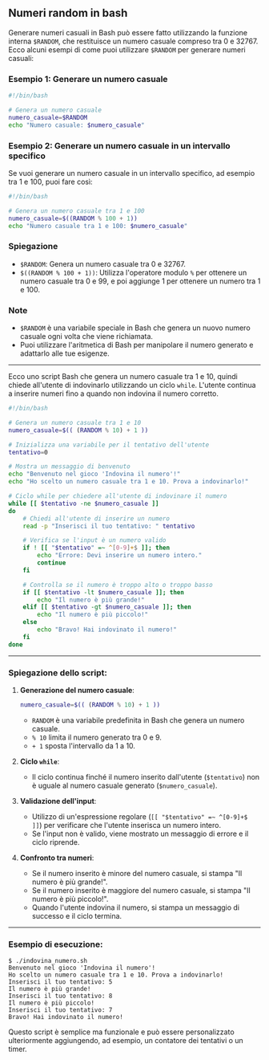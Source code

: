 ## Numeri random in bash
Generare numeri casuali in Bash può essere fatto utilizzando la funzione interna `$RANDOM`, che restituisce un numero casuale compreso tra 0 e 32767. Ecco alcuni esempi di come puoi utilizzare `$RANDOM` per generare numeri casuali:

### Esempio 1: Generare un numero casuale

```bash
#!/bin/bash

# Genera un numero casuale
numero_casuale=$RANDOM
echo "Numero casuale: $numero_casuale"
```

### Esempio 2: Generare un numero casuale in un intervallo specifico

Se vuoi generare un numero casuale in un intervallo specifico, ad esempio tra 1 e 100, puoi fare così:

```bash
#!/bin/bash

# Genera un numero casuale tra 1 e 100
numero_casuale=$((RANDOM % 100 + 1))
echo "Numero casuale tra 1 e 100: $numero_casuale"
```

### Spiegazione

- `$RANDOM`: Genera un numero casuale tra 0 e 32767.
- `$((RANDOM % 100 + 1))`: Utilizza l'operatore modulo `%` per ottenere un numero casuale tra 0 e 99, e poi aggiunge 1 per ottenere un numero tra 1 e 100.

### Note

- `$RANDOM` è una variabile speciale in Bash che genera un nuovo numero casuale ogni volta che viene richiamata.
- Puoi utilizzare l'aritmetica di Bash per manipolare il numero generato e adattarlo alle tue esigenze.

---

Ecco uno script Bash che genera un numero casuale tra 1 e 10, quindi chiede all'utente di indovinarlo utilizzando un ciclo `while`. L'utente continua a inserire numeri fino a quando non indovina il numero corretto.

```bash
#!/bin/bash

# Genera un numero casuale tra 1 e 10
numero_casuale=$(( (RANDOM % 10) + 1 ))

# Inizializza una variabile per il tentativo dell'utente
tentativo=0

# Mostra un messaggio di benvenuto
echo "Benvenuto nel gioco 'Indovina il numero'!"
echo "Ho scelto un numero casuale tra 1 e 10. Prova a indovinarlo!"

# Ciclo while per chiedere all'utente di indovinare il numero
while [[ $tentativo -ne $numero_casuale ]]
do
    # Chiedi all'utente di inserire un numero
    read -p "Inserisci il tuo tentativo: " tentativo

    # Verifica se l'input è un numero valido
    if ! [[ "$tentativo" =~ ^[0-9]+$ ]]; then
        echo "Errore: Devi inserire un numero intero."
        continue
    fi

    # Controlla se il numero è troppo alto o troppo basso
    if [[ $tentativo -lt $numero_casuale ]]; then
        echo "Il numero è più grande!"
    elif [[ $tentativo -gt $numero_casuale ]]; then
        echo "Il numero è più piccolo!"
    else
        echo "Bravo! Hai indovinato il numero!"
    fi
done
```

---

### Spiegazione dello script:

1. **Generazione del numero casuale**:
   ```bash
   numero_casuale=$(( (RANDOM % 10) + 1 ))
   ```
   - `RANDOM` è una variabile predefinita in Bash che genera un numero casuale.
   - `% 10` limita il numero generato tra 0 e 9.
   - `+ 1` sposta l'intervallo da 1 a 10.

2. **Ciclo `while`**:
   - Il ciclo continua finché il numero inserito dall'utente (`$tentativo`) non è uguale al numero casuale generato (`$numero_casuale`).

3. **Validazione dell'input**:
   - Utilizzo di un'espressione regolare (`[[ "$tentativo" =~ ^[0-9]+$ ]]`) per verificare che l'utente inserisca un numero intero.
   - Se l'input non è valido, viene mostrato un messaggio di errore e il ciclo riprende.

4. **Confronto tra numeri**:
   - Se il numero inserito è minore del numero casuale, si stampa "Il numero è più grande!".
   - Se il numero inserito è maggiore del numero casuale, si stampa "Il numero è più piccolo!".
   - Quando l'utente indovina il numero, si stampa un messaggio di successo e il ciclo termina.

---

### Esempio di esecuzione:

```
$ ./indovina_numero.sh
Benvenuto nel gioco 'Indovina il numero'!
Ho scelto un numero casuale tra 1 e 10. Prova a indovinarlo!
Inserisci il tuo tentativo: 5
Il numero è più grande!
Inserisci il tuo tentativo: 8
Il numero è più piccolo!
Inserisci il tuo tentativo: 7
Bravo! Hai indovinato il numero!
```

Questo script è semplice ma funzionale e può essere personalizzato ulteriormente aggiungendo, ad esempio, un contatore dei tentativi o un timer.